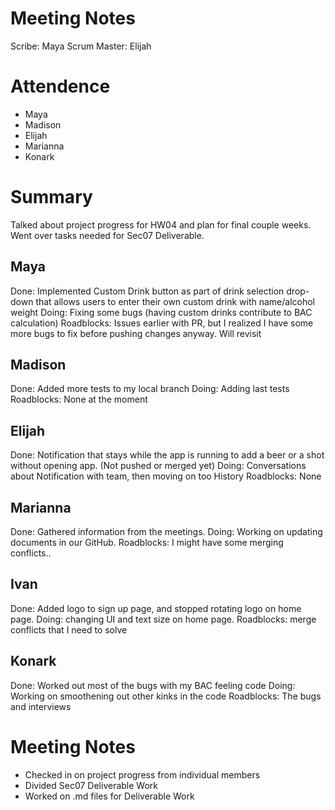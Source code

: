 # Meeting Notes

Scribe: Maya
Scrum Master: Elijah

# Attendence

- Maya
- Madison
- Elijah
- Marianna
- Konark

# Summary

Talked about project progress for HW04 and plan for final couple weeks. Went over tasks needed for Sec07 Deliverable.

## Maya

Done: Implemented Custom Drink button as part of drink selection drop-down that allows users to enter their own custom drink with name/alcohol weight
Doing: Fixing some bugs (having custom drinks contribute to BAC calculation)
Roadblocks: Issues earlier with PR, but I realized I have some more bugs to fix before pushing changes anyway. Will revisit

## Madison

Done: Added more tests to my local branch
Doing: Adding last tests
Roadblocks: None at the moment

## Elijah

Done: Notification that stays while the app is running to add a beer or a shot without opening app. (Not pushed or merged yet)
Doing: Conversations about Notification with team, then moving on too History
Roadblocks: None

## Marianna

Done: Gathered information from the meetings.
Doing: Working on updating documents in our GitHub.
Roadblocks: I might have some merging conflicts..

## Ivan

Done: Added logo to sign up page, and stopped rotating logo on home page.
Doing: changing UI and text size on home page.
Roadblocks: merge conflicts that I need to solve

## Konark

Done: Worked out most of the bugs with my BAC feeling code
Doing: Working on smoothening out other kinks in the code
Roadblocks: The bugs and interviews

# Meeting Notes

- Checked in on project progress from individual members
- Divided Sec07 Deliverable Work
- Worked on .md files for Deliverable Work
